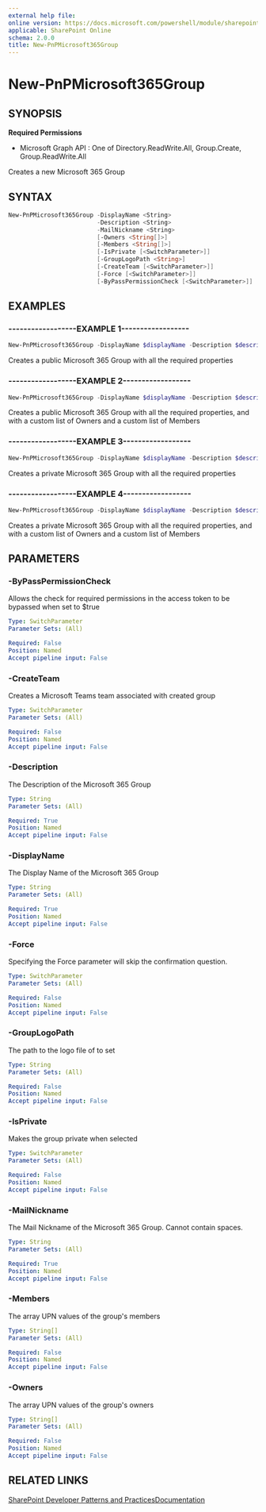 ```yaml
---
external help file:
online version: https://docs.microsoft.com/powershell/module/sharepoint-pnp/new-pnpmicrosoft365group
applicable: SharePoint Online
schema: 2.0.0
title: New-PnPMicrosoft365Group
---
```


# New-PnPMicrosoft365Group

## SYNOPSIS

**Required Permissions**

  * Microsoft Graph API : One of Directory.ReadWrite.All, Group.Create, Group.ReadWrite.All

Creates a new Microsoft 365 Group

## SYNTAX 

```powershell
New-PnPMicrosoft365Group -DisplayName <String>
                         -Description <String>
                         -MailNickname <String>
                         [-Owners <String[]>]
                         [-Members <String[]>]
                         [-IsPrivate [<SwitchParameter>]]
                         [-GroupLogoPath <String>]
                         [-CreateTeam [<SwitchParameter>]]
                         [-Force [<SwitchParameter>]]
                         [-ByPassPermissionCheck [<SwitchParameter>]]
```

## EXAMPLES

### ------------------EXAMPLE 1------------------
```powershell
New-PnPMicrosoft365Group -DisplayName $displayName -Description $description -MailNickname $nickname
```

Creates a public Microsoft 365 Group with all the required properties

### ------------------EXAMPLE 2------------------
```powershell
New-PnPMicrosoft365Group -DisplayName $displayName -Description $description -MailNickname $nickname -Owners $arrayOfOwners -Members $arrayOfMembers
```

Creates a public Microsoft 365 Group with all the required properties, and with a custom list of Owners and a custom list of Members

### ------------------EXAMPLE 3------------------
```powershell
New-PnPMicrosoft365Group -DisplayName $displayName -Description $description -MailNickname $nickname -IsPrivate
```

Creates a private Microsoft 365 Group with all the required properties

### ------------------EXAMPLE 4------------------
```powershell
New-PnPMicrosoft365Group -DisplayName $displayName -Description $description -MailNickname $nickname -Owners $arrayOfOwners -Members $arrayOfMembers -IsPrivate
```

Creates a private Microsoft 365 Group with all the required properties, and with a custom list of Owners and a custom list of Members

## PARAMETERS

### -ByPassPermissionCheck
Allows the check for required permissions in the access token to be bypassed when set to $true

```yaml
Type: SwitchParameter
Parameter Sets: (All)

Required: False
Position: Named
Accept pipeline input: False
```

### -CreateTeam
Creates a Microsoft Teams team associated with created group

```yaml
Type: SwitchParameter
Parameter Sets: (All)

Required: False
Position: Named
Accept pipeline input: False
```

### -Description
The Description of the Microsoft 365 Group

```yaml
Type: String
Parameter Sets: (All)

Required: True
Position: Named
Accept pipeline input: False
```

### -DisplayName
The Display Name of the Microsoft 365 Group

```yaml
Type: String
Parameter Sets: (All)

Required: True
Position: Named
Accept pipeline input: False
```

### -Force
Specifying the Force parameter will skip the confirmation question.

```yaml
Type: SwitchParameter
Parameter Sets: (All)

Required: False
Position: Named
Accept pipeline input: False
```

### -GroupLogoPath
The path to the logo file of to set

```yaml
Type: String
Parameter Sets: (All)

Required: False
Position: Named
Accept pipeline input: False
```

### -IsPrivate
Makes the group private when selected

```yaml
Type: SwitchParameter
Parameter Sets: (All)

Required: False
Position: Named
Accept pipeline input: False
```

### -MailNickname
The Mail Nickname of the Microsoft 365 Group. Cannot contain spaces.

```yaml
Type: String
Parameter Sets: (All)

Required: True
Position: Named
Accept pipeline input: False
```

### -Members
The array UPN values of the group's members

```yaml
Type: String[]
Parameter Sets: (All)

Required: False
Position: Named
Accept pipeline input: False
```

### -Owners
The array UPN values of the group's owners

```yaml
Type: String[]
Parameter Sets: (All)

Required: False
Position: Named
Accept pipeline input: False
```

## RELATED LINKS

[SharePoint Developer Patterns and Practices](https://aka.ms/sppnp)[Documentation](https://docs.microsoft.com/graph/api/group-post-groups)